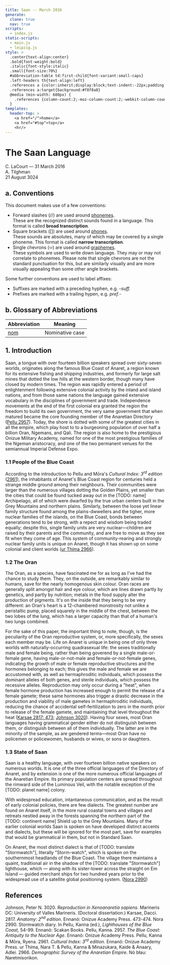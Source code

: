 ```yaml
---
title: Saan -- March 2016
generate:
  clone: true
  nav: true
scripts:
  - index.js
static-scripts:
  - main.js
  - leipzig.js
style: >
  .center{text-align:center}
  .bold{font-weight:bold}
  .italic{font-style:italic}
  .small{font-size:70%}
  #abbreviation-table td:first-child{font-variant:small-caps}
  .left-headers th{text-align:left}
  .references a {color:inherit;display:block;text-indent:-22px;padding:2px 0 2px 30px}
  .references a:target{background:#f8f8a8}
  @media (min-width: 680px) {
    .references {column-count:2;-moz-column-count:2;-webkit-column-count:2}
  }
templates:
  header-top: >
    <a href="/">home</a>
    <a href="#top">top</a>
    <hr/>
---
```


# <a name="top">The Saan Language</a>
<div class="center small italic">C. LaCourt &mdash; 31 March 2016</div>
<div class="center bold">A. Tilghman<br/>21 August 3024</div>

## a. Conventions

This document makes use of a few conventions:

- Forward slashes (//) are used around [phonemes](http://en.wikipedia.org/wiki/Phoneme).  
  These are the recognized distinct sounds found in a language. This format is called __broad transcription__.
- Square brackets ([]) are used around [phones](http://en.wikipedia.org/wiki/Phone_(linguistics)).   
  These sounds are absolutes, many of which may be covered by a single phoneme. This format is called __narrow transcription__.
- Single chevrons (&lsaquo;&rsaquo;) are used around [graphemes](http://en.wikipedia.org/wiki/Grapheme).  
  These symbols are used to write down language. They may or may not correlate to phonemes. Please note that single chevrons are not the standard punctuation for this, but are similarly visually and are more visually appealing than some other angle brackets.

Some further conventions are used to label affixes:

 - Suffixes are marked with a preceding hyphen, e.g. -*suff.*
 - Prefixes are marked with a trailing hypen, e.g. *pref.*-

## b. Glossary of Abbreviations

<clone id="abbreviation-table" class="left-headers"></clone>

|Abbreviation   |Meaning
|---------------|-------
|[nom][wiki_nom]|Nominative case

## 1. Introduction
Saan, a tongue with over fourteen billion speakers spread over sixty-seven worlds, originates along the famous Blue Coast of Anaret, a region known for its extensive fishing and shipping industries, and formerly for large salt mines that dotted the low hills at the western border, though many have closed by modern times. The region was rapidly entered a period of enlightenment following extensive colonial activity by the inland and island nations, and from those same nations the language gained extensive vocabulary in the disciplines of government and trade. Independence movements at the end of the first colonial era granted the region the freedom to build its own government, the very same government that when matured became the core founding member of the Anaretian Directory ([Pellu 2957](#pellu2957)). Today, the shore is dotted with some of the greatest cities in all the empire, which play host to to a burgeoning population of over half a billion Oran, Ngemans, and Qali. The region is also home to the prestigious Onizue Military Academy, named for one of the most prestigious families of the Ngeman aristocracy, and one of the two permanent venues for the semiannual Imperial Defense Expo.

### 1.1 People of the Blue Coast
According to the introduction to Pellu and Mōra's *Cultural Index: 3<sup>rd</sup> edition* ([2961](#pellu2961)), the inhabitants of Anaret's Blue Coast region for centuries held a strange middle ground among their neighbours. Their communities were larger than the numerous villages dotting the Golden Plains, yet smaller than the cities that could be found tucked away out in the [TODO: name] Archipelago, all of which were dwarfed by the true urban centers built in the Grey Mountains and northern plains. Similarly, between the loose yet linear family structure found among the plains-dwwellers and the tigher, more nuclear families of the islands, on the Blue Coast, bonds between generations tend to be strong, with a repect and wisdom being traded equally; despite this, single family units are very nuclear&mdash;children are raised by their parents and the community, and are free to move as they see fit when they come of age. This system of community-rearing and strongly nuclear family units is unique on Anaret, though it has shown up on some colonial and client worlds ([ur Thíma 2966](#urthima2966)).

### 1.2 The Oran
The Oran, as a species, have fascinated me for as long as I've had the chance to study them. They, on the outside, are remarkably similar to humans, save for the nearly homogenous skin colour. Oran races are generally split amongst hair and eye colour, which are lines drawn partly by genetics, and partly by nutrition; metals in the food supply alter the production of pigments. It's on the inside that they being to be very different: an Oran's heart is a 12-chambered monstrosity not unlike a peristaltic pump, placed squarely in the middle of the chest, between the two lobes of the lung, which has a larger capacity than that of a human's two lungs combined.

For the sake of this paper, the important thing to note, though, is the peculiarity of the Oran reproductive system, or, more specifically, the sexes each member may be. Life on Anaret is unique in being one of only three worlds with naturally-occurring quadrasexual life: the sexes traditionally male and female being, rather than being goverend by a single male-or-female gene, having male-or-not-male and female-or-not-female genes, indicating the growth of male or female reproductive structures and the hormones belonging to each; this gives the male and female we are accustomed with, as well as hermaphroditic individuals, which possess the dominant alleles of both genes, and sterile individuals, which possess the recessive alleles. Reproduction may only occur during a "heat", when female hormone production has increased enough to permit the release of a female gamete; these same hormones also trigger a drastic decrease in the production and viability of male gametes in hermaphroditic individuals, reducing the chance of accidental self-fertilization to zero in the month prior to release of the female gamete, and maintaining that level throughout the heat ([Karsae 2817: 473](#karsae2817); [Johnson 3020](#johnson3020)). Having four sexes, most Oran languages having grammatical gender either do not distinguish between them, or distinguish between all of them individually. The latter are in the minority of the sample, as are gendered terms&mdash;most Oran have no policemen or policewomen, husbands or wives, or sons or daughters.

### 1.3 State of Saan

Saan is a healthy language, with over fourteen billion native speakers on numerous worlds. It is one of the three official languages of the Directory of Anaret, and by extension is one of the more numerous official languages of the Anaretian Empire. Its primary population centers are spread throughout the rimward side of the Luminous Veil, with the notable exception of the [TODO: planet name] colony.

With widespread education, intantaneous communication, and as the result of early colonial policies, there are few dialects. The greatest number are found on Anaret itself, in the more rural coastal towns and villages and retreats nestled away in the forests spanning the northern part of the [TODO: continent name] Shield up to the Grey Mountains. Many of the earlier colonial worlds Saan is spoken on have developed distinct accents and dialects, but these will be ignored for the most part, save for examples that would be grammatical in them, but not in Standard Saan.

On Anaret, the most distinct dialect is that of [TODO: translate "Stormwatch"], literally "Storm-watch", which is spoken on the southernmost headlands of the Blue Coast. The village there maintains a quaint, traditional air in the shadow of the [TODO: translate "Stormwatch"] lighthouse, which &mdash; along with its sister-tower across the straight on Em Island &mdash; guided merchant ships for two hundred years prior to the widespread use of a satellite global positioning system. ([Nora 2990](#nora2990))

## References

<clone class="references"></clone>

<a name="johnson3020">Johnson, Peter N. 3020. *Reproduction in Xenoanaretia sapiens.* Marineris DC: University of Valles Marineris. (Doctoral dissertation.)</a>
<a name="karsae2817">Karsae, Dacci. 2817. *Anatomy: 2<sup>nd</sup> edition*. Ennanö: Onizue Academy Press. 473-474.</a>
<a name="nora2990">Nora 2990. Stormwatch diary. In Pellu, Kanna (ed.), *Lighthouses of the Blue Coast,* 54-99. Ennanö: Scakan Books.
<a name="pellu2957">Pellu, Kanna. 2957. *The Blue Coast: Antiquity to the Nuclear Age*. Ennanö: Onizue Academy Press.</a>
<a name="pellu2961">Pellu, Kanna & Mōra, Ryena. 2961. *Cultural Index: 3<sup>rd</sup> edition.* Ennanö: Onizue Academy Press.</a>
<a name="urthima2966">ur Thíma, Nara T. & Pellu, Kanna & Minazukara, Kaide & Anaary, Adlei. 2966. *Demographic Survey of the Anaretian Empire*. Nó błau: Naretmisorikon.</a>

<!-- markdown links -->
[wiki_nom]: https://en.wikipedia.org/wiki/Nominative_case